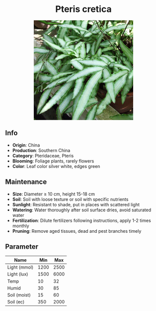 <h1 align='center'>Pteris cretica</h1>
<p align="center">
    <img 
        align='center'
        width='320'
        src="../images/pteris cretica.png" 
        alt='Pteris cretica' />
</p>

## Info

 - **Origin**: China
 - **Production**: Southern China
 - **Category**: Pteridaceae, Pteris
 - **Blooming**: Foliage plants, rarely flowers
 - **Color**: Leaf color silver white, edges green

## Maintenance

 - **Size**: Diameter ≥ 10 cm, height 15-18 cm
 - **Soil**: Soil with loose texture or soil with specific nutrients
 - **Sunlight**: Resistant to shade, put in places with scattered light
 - **Watering**: Water thoroughly after soil surface dries, avoid saturated water
 - **Fertilization**: Dilute fertilizers following instructions, apply 1-2 times monthly
 - **Pruning**: Remove aged tissues, dead and pest branches timely

## Parameter

| Name         | Min  | Max   |
|--------------|------|-------|
| Light (mmol) | 1200 | 2500  |
| Light (lux)  | 1500 | 6000 |
| Temp         | 10    | 32    |
| Humid        | 30   | 85    |
| Soil (moist) | 15   | 60    |
| Soil (ec)    | 350  | 2000  |
